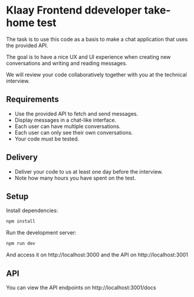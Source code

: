 # Klaay Frontend ddeveloper take-home test

The task is to use this code as a basis to make a chat application that uses the provided API.

The goal is to have a nice UX and UI experience when creating new conversations and writing and reading messages.

We will review your code collaboratively together with you at the technical interview.

## Requirements

- Use the provided API to fetch and send messages.
- Display messages in a chat-like interface.
- Each user can have multiple conversations.
- Each user can only see their own conversations.
- Your code must be tested.

## Delivery

- Deliver your code to us at least one day before the interview.
- Note how many hours you have spent on the test.

## Setup

Install dependencies:

```bash
npm install
```

Run the development server:

```bash
npm run dev
```

And access it on http://localhost:3000 and the API on http://localhost:3001

## API

You can view the API endpoints on http://localhost:3001/docs
